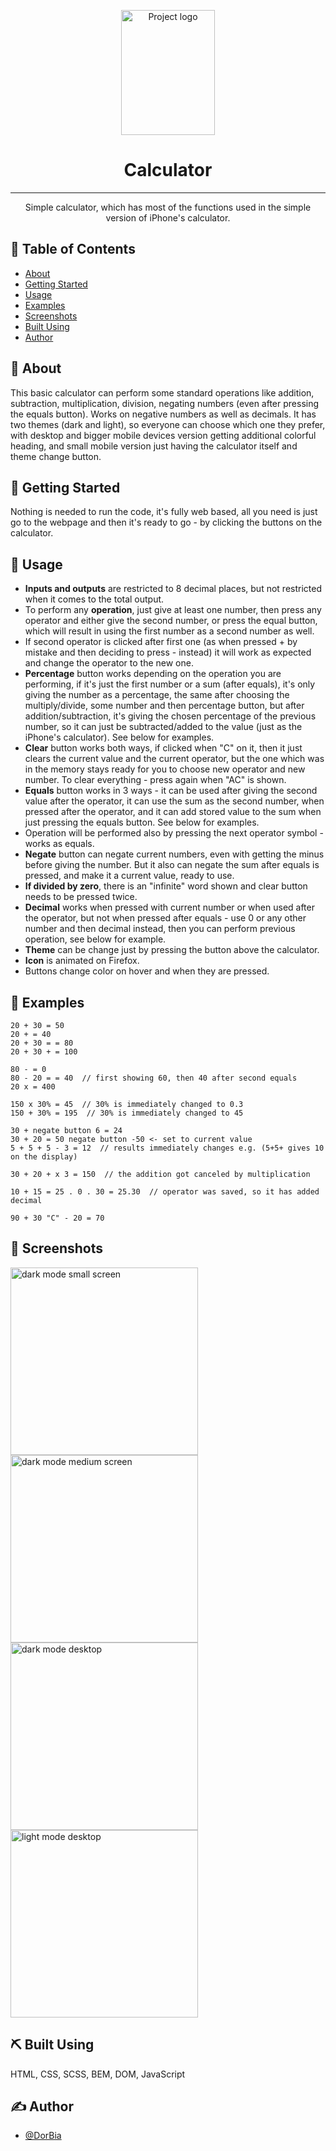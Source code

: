 <p align="center">
<img width=150px height=200px src="./screenshots/calculator.png" alt="Project logo">
</p>

<h1 align="center">Calculator</h1>


---

<p align="center"> Simple calculator, which has most of the functions used in the simple version of iPhone's calculator.
    <br> 
</p>

## 📝 Table of Contents
- [About](#about)
- [Getting Started](#getting_started)
- [Usage](#usage)
- [Examples](#examples)
- [Screenshots](#screenshots)
- [Built Using](#built_using)
- [Author](#author)

## 🧐 About <a name = "about"></a>
This basic calculator can perform some standard operations like addition, subtraction, multiplication, division, negating numbers (even after pressing the equals button). Works on negative numbers as well as decimals. It has two themes (dark and light), so everyone can choose which one they prefer, with desktop and bigger mobile devices version getting additional colorful heading, and small mobile version just having the calculator itself and theme change button.

## 🏁 Getting Started <a name = "getting_started"></a>
Nothing is needed to run the code, it's fully web based, all you need is just go to the webpage and then it's ready to go - by clicking the buttons on the calculator.

## 🎈 Usage <a name="usage"></a>
- <b>Inputs and outputs</b> are restricted to 8 decimal places, but not restricted when it comes to the total output.
- To perform any <b>operation</b>, just give at least one number, then press any operator and either give the second number, or press the equal button, which will result in using the first number as a second number as well.
- If second operator is clicked after first one (as when pressed + by mistake and then deciding to press - instead) it will work as expected and change the operator to the new one.
- <b>Percentage</b> button works depending on the operation you are performing, if it's just the first number or a sum (after equals), it's only giving the number as a percentage, the same after choosing the multiply/divide, some number and then percentage button, but after addition/subtraction, it's giving the chosen percentage of the previous number, so it can just be subtracted/added to the value (just as the iPhone's calculator). See below for examples.
- <b>Clear</b> button works both ways, if clicked when "C" on it, then it just clears the current value and the current operator, but the one which was in the memory stays ready for you to choose new operator and new number. To clear everything - press again when "AC" is shown.
- <b>Equals</b> button works in 3 ways - it can be used after giving the second value after the operator, it can use the sum as the second number, when pressed after the operator, and it can add stored value to the sum when just pressing the equals button. See below for examples.
- Operation will be performed also by pressing the next operator symbol - works as equals.
- <b>Negate</b> button can negate current numbers, even with getting the minus before giving the number. But it also can negate the sum after equals is pressed, and make it a current value, ready to use.
- <b>If divided by zero</b>, there is an "infinite" word shown and clear button needs to be pressed twice.
- <b>Decimal</b> works when pressed with current number or when used after the operator, but not when pressed after equals - use 0 or any other number and then decimal instead, then you can perform previous operation, see below for example.
- <b>Theme</b> can be change just by pressing the button above the calculator.
- <b>Icon</b> is animated on Firefox.
- Buttons change color on hover and when they are pressed.


## 🧮 Examples <a name = "examples"></a>
```
20 + 30 = 50
20 + = 40
20 + 30 = = 80
20 + 30 + = 100

80 - = 0
80 - 20 = = 40  // first showing 60, then 40 after second equals
20 x = 400

150 x 30% = 45  // 30% is immediately changed to 0.3
150 + 30% = 195  // 30% is immediately changed to 45

30 + negate button 6 = 24
30 + 20 = 50 negate button -50 <- set to current value
5 + 5 + 5 - 3 = 12  // results immediately changes e.g. (5+5+ gives 10 on the display)

30 + 20 + x 3 = 150  // the addition got canceled by multiplication

10 + 15 = 25 . 0 . 30 = 25.30  // operator was saved, so it has added decimal

90 + 30 "C" - 20 = 70
```

## 📸 Screenshots <a name = "screenshots"></a>

<img width=300px src="./screenshots/Screenshot1.png" alt="dark mode small screen">
<img width=300px src="./screenshots/Screenshot2.png" alt="dark mode medium screen">
<img width=300px src="./screenshots/Screenshot3.png" alt="dark mode desktop">
<img width=300px src="./screenshots/Screenshot4.png" alt="light mode desktop">

## ⛏️ Built Using <a name = "built_using"></a>
HTML, CSS, SCSS, BEM, DOM, JavaScript

## ✍️ Author <a name = "authors"></a>
- [@DorBia](https://github.com/DorBia)

